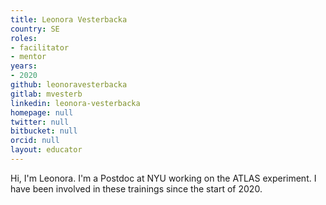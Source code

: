 ```yaml
---
title: Leonora Vesterbacka
country: SE
roles:
- facilitator
- mentor
years:
- 2020
github: leonoravesterbacka
gitlab: mvesterb
linkedin: leonora-vesterbacka
homepage: null
twitter: null
bitbucket: null
orcid: null
layout: educator
---
```

Hi, I'm Leonora. I'm a Postdoc at NYU working on the ATLAS experiment. I have been involved in these trainings since the start of 2020.